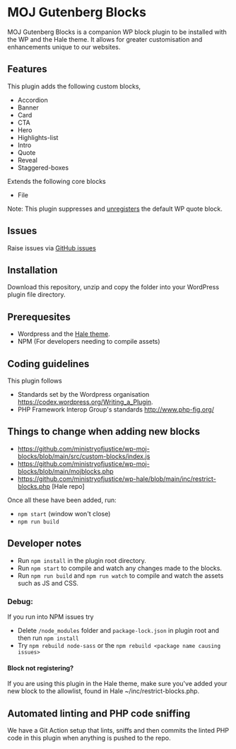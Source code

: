 # MOJ Gutenberg Blocks
MOJ Gutenberg Blocks is a companion WP block plugin to be installed with the WP and the Hale theme. It allows for greater customisation and enhancements unique to our websites.

## Features

This plugin adds the following custom blocks,
* Accordion
* Banner
* Card
* CTA
* Hero
* Highlights-list
* Intro
* Quote
* Reveal
* Staggered-boxes

Extends the following core blocks
* File

Note: This plugin suppresses and [unregisters](https://github.com/ministryofjustice/wp-moj-blocks/blob/main/src/quote/index.js#L208-L210) the default WP quote block.

## Issues
Raise issues via
[GitHub issues](https://github.com/ministryofjustice/wp-moj-blocks/issues)

## Installation
Download this repository, unzip and copy the folder into your WordPress plugin file directory.

## Prerequesites
* Wordpress and the [Hale theme](https://github.com/ministryofjustice/wp-hale).
* NPM (For developers needing to compile assets)

## Coding guidelines
This plugin follows
* Standards set by the Wordpress organisation https://codex.wordpress.org/Writing_a_Plugin.
* PHP Framework Interop Group's standards http://www.php-fig.org/

## Things to change when adding new blocks
- https://github.com/ministryofjustice/wp-moj-blocks/blob/main/src/custom-blocks/index.js
- https://github.com/ministryofjustice/wp-moj-blocks/blob/main/mojblocks.php
- https://github.com/ministryofjustice/wp-hale/blob/main/inc/restrict-blocks.php [Hale repo]

Once all these have been added, run:
- `npm start` (window won't close)
- `npm run build`

## Developer notes
* Run `npm install` in the plugin root directory.
* Run `npm start` to compile and watch any changes made to the blocks.
* Run `npm run build` and `npm run watch` to compile and watch the assets such as JS and CSS.

### Debug:
If you run into NPM issues try
* Delete `/node_modules` folder and `package-lock.json` in plugin root and then run `npm install`
* Try `npm rebuild node-sass` or the `npm rebuild <package name causing issues>`

#### Block not registering?
If you are using this plugin in the Hale theme, make sure you've added your new block to the allowlist,
found in Hale ~/inc/restrict-blocks.php.

## Automated linting and PHP code sniffing
We have a Git Action setup that lints, sniffs and then commits the linted PHP code in this plugin when anything is pushed to the repo.
